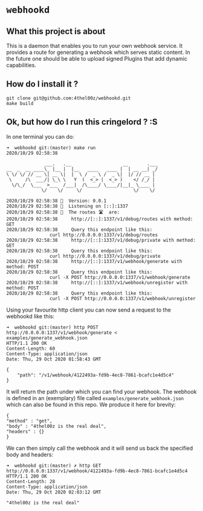# ```webhookd```

## What this project is about

This is a daemon that enables you to run your own webhook service.
It provides a route for generating a webhook which serves static content.
In the future one should be able to upload signed Plugins that add dynamic capabilities.

## How do I install it ?

```
git clone git@github.com:4thel00z/webhookd.git
make build
```

## Ok, but how do I run this cringelord ? :S

In one terminal you can do:

```
➜  webhookd git:(master) make run
2020/10/29 02:58:38

              ___.   .__                   __       .___
__  _  __ ____\_ |__ |  |__   ____   ____ |  | __ __| _/
\ \/ \/ // __ \| __ \|  |  \ /  _ \ /  _ \|  |/ // __ |
 \     /\  ___/| \_\ \   Y  (  <_> |  <_> )    </ /_/ |
  \/\_/  \___  >___  /___|  /\____/ \____/|__|_ \____ |
             \/    \/     \/                   \/    \/

2020/10/29 02:58:38 👩  Version: 0.0.1
2020/10/29 02:58:38 🏁  Listening on [::]:1337
2020/10/29 02:58:38 👠  The routes 🛣️  are:
2020/10/29 02:58:38     http://[::]:1337/v1/debug/routes with method: GET
2020/10/29 02:58:38     Query this endpoint like this:
                curl http://0.0.0.0:1337/v1/debug/routes
2020/10/29 02:58:38     http://[::]:1337/v1/debug/private with method: GET
2020/10/29 02:58:38     Query this endpoint like this:
                curl http://0.0.0.0:1337/v1/debug/private
2020/10/29 02:58:38     http://[::]:1337/v1/webhook/generate with method: POST
2020/10/29 02:58:38     Query this endpoint like this:
                curl -X POST http://0.0.0.0:1337/v1/webhook/generate
2020/10/29 02:58:38     http://[::]:1337/v1/webhook/unregister with method: POST
2020/10/29 02:58:38     Query this endpoint like this:
                curl -X POST http://0.0.0.0:1337/v1/webhook/unregister

```

Using your favourite http client you can now send a request to the webhookd like this:

```
➜  webhookd git:(master) http POST http://0.0.0.0:1337/v1/webhook/generate < examples/generate_webhook.json
HTTP/1.1 200 OK
Content-Length: 60
Content-Type: application/json
Date: Thu, 29 Oct 2020 01:58:43 GMT

{
    "path": "/v1/webhook/4122493a-fd9b-4ec8-7861-bcafc1e4d5c4"
}

```

It will return the path under which you can find your webhook.
The webhook is defined in an (exemplary) file called `examples/generate_webhook.json` which can also be found in this repo.
We produce it here for brevity:

```
{
"method" : "get",
"body" : "4thel00z is the real deal",
"headers" : {}
}
```

We can then simply call the webhook and it will send us back the specified body and headers:

```
➜  webhookd git:(master) ✗ http GET http://0.0.0.0:1337/v1/webhook/4122493a-fd9b-4ec8-7861-bcafc1e4d5c4
HTTP/1.1 200 OK
Content-Length: 28
Content-Type: application/json
Date: Thu, 29 Oct 2020 02:03:12 GMT

"4thel00z is the real deal"

```


